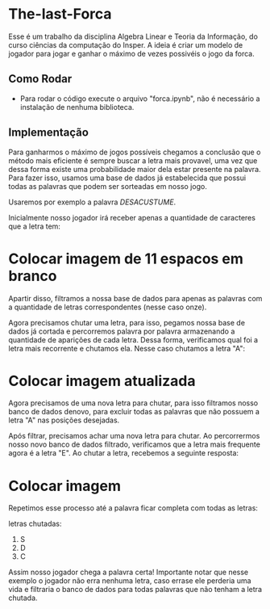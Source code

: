 # The-last-Forca

Esse é um trabalho da disciplina Algebra Linear e Teoria da Informação, do curso ciências da computação do Insper. A ideia é criar um modelo de jogador para jogar e ganhar o máximo de vezes possivéis o jogo da forca.

## Como Rodar

- Para rodar o código execute o arquivo "forca.ipynb", não é necessário a instalação de nenhuma biblioteca.

## Implementação

Para ganharmos o máximo de jogos possíveis chegamos a conclusão que o método mais eficiente é sempre buscar a letra mais provavel, uma vez que dessa forma existe uma probabilidade maior dela estar presente na palavra. Para fazer isso, usamos uma base de dados já estabelecida que possui todas as palavras que podem ser sorteadas em nosso jogo.

Usaremos por exemplo a palavra $DESACUSTUME$.

Inicialmente nosso jogador irá receber apenas a quantidade de caracteres que a letra tem:

# Colocar imagem de 11 espacos em branco

Apartir disso, filtramos a nossa base de dados para apenas as palavras com a quantidade de letras correspondentes (nesse caso onze).

Agora precisamos chutar uma letra, para isso, pegamos nossa base de dados já cortada e percorremos palavra por palavra armazenando a quantidade de aparições de cada letra. Dessa forma, verificamos qual foi a letra mais recorrente e chutamos ela. Nesse caso chutamos a letra "A":

# Colocar imagem atualizada

Agora precisamos de uma nova letra para chutar, para isso filtramos nosso banco de dados denovo, para excluir todas as palavras que não possuem a letra "A" nas posições desejadas. 

Após filtrar, precisamos achar uma nova letra para chutar. Ao percorrermos nosso novo banco de dados filtrado, verificamos que a letra mais frequente agora é a letra "E". Ao chutar a letra, recebemos a seguinte resposta:

# Colocar imagem

Repetimos esse processo até a palavra ficar completa com todas as letras:

letras chutadas:
1. S
2. D
3. C

Assim nosso jogador chega a palavra certa! Importante notar que nesse exemplo o jogador não erra nenhuma letra, caso errase ele perderia uma vida e filtraria o banco de dados para todas palavras que não tenham a letra chutada.





